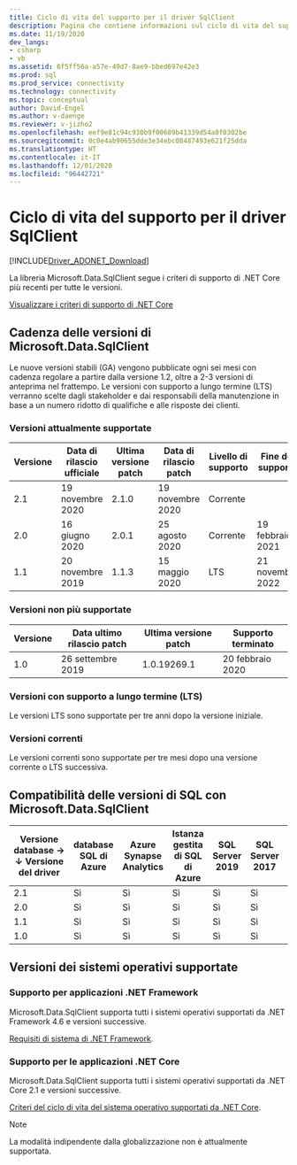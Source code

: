 ```yaml
---
title: Ciclo di vita del supporto per il driver SqlClient
description: Pagina che contiene informazioni sul ciclo di vita del supporto tecnico.
ms.date: 11/19/2020
dev_langs:
- csharp
- vb
ms.assetid: 6f5ff56a-a57e-49d7-8ae9-bbed697e42e3
ms.prod: sql
ms.prod_service: connectivity
ms.technology: connectivity
ms.topic: conceptual
author: David-Engel
ms.author: v-daenge
ms.reviewer: v-jizho2
ms.openlocfilehash: eef9e81c94c930b9f00689b41339d54a0f0302be
ms.sourcegitcommit: 0c0e4ab90655dde3e34ebc08487493e621f25dda
ms.translationtype: HT
ms.contentlocale: it-IT
ms.lasthandoff: 12/01/2020
ms.locfileid: "96442721"
---
```

# <a name="sqlclient-driver-support-lifecycle"></a>Ciclo di vita del supporto per il driver SqlClient

[!INCLUDE[Driver_ADONET_Download](../../includes/driver_adonet_download.md)]

La libreria Microsoft.Data.SqlClient segue i criteri di supporto di .NET Core più recenti per tutte le versioni.

[Visualizzare i criteri di supporto di .NET Core](https://dotnet.microsoft.com/platform/support/policy/dotnet-core)

## <a name="microsoftdatasqlclient-release-cadence"></a>Cadenza delle versioni di Microsoft.Data.SqlClient

Le nuove versioni stabili (GA) vengono pubblicate ogni sei mesi con cadenza regolare a partire dalla versione 1.2, oltre a 2-3 versioni di anteprima nel frattempo. Le versioni con supporto a lungo termine (LTS) verranno scelte dagli stakeholder e dai responsabili della manutenzione in base a un numero ridotto di qualifiche e alle risposte dei clienti.

### <a name="actively-supported-releases"></a>Versioni attualmente supportate

| Versione | Data di rilascio ufficiale | Ultima versione patch | Data di rilascio patch | Livello di supporto  | Fine del supporto |
| -- | -- | -- | -- | -- | -- |
| 2.1 | 19 novembre 2020 | 2.1.0 | 19 novembre 2020 | Corrente | |
| 2.0 | 16 giugno 2020 | 2.0.1 | 25 agosto 2020 | Corrente | 19 febbraio 2021 |
| 1.1 | 20 novembre 2019 | 1.1.3 | 15 maggio 2020 | LTS | 21 novembre 2022 |

### <a name="out-of-support-releases"></a>Versioni non più supportate

| Versione | Data ultimo rilascio patch | Ultima versione patch | Supporto terminato |
| -- | -- | -- | -- |
| 1.0 | 26 settembre 2019 | 1.0.19269.1 | 20 febbraio 2020 |

### <a name="long-term-support-lts-releases"></a>Versioni con supporto a lungo termine (LTS)

Le versioni LTS sono supportate per tre anni dopo la versione iniziale.

### <a name="current-releases"></a>Versioni correnti

Le versioni correnti sono supportate per tre mesi dopo una versione corrente o LTS successiva.

## <a name="sql-version-compatibility-with-microsoftdatasqlclient"></a>Compatibilità delle versioni di SQL con Microsoft.Data.SqlClient

|Versione database&nbsp;&#8594;<br />&#8595; Versione del driver|database SQL di Azure|Azure Synapse Analytics|Istanza gestita di SQL di Azure|SQL Server 2019|SQL Server 2017|SQL Server 2016|SQL Server 2014|SQL Server 2012|
|---|---|---|---|---|---|---|---|---|
|2.1|Sì|Sì|Sì|Sì|Sì|Sì|Sì|Sì|
|2.0|Sì|Sì|Sì|Sì|Sì|Sì|Sì|Sì|
|1.1|Sì|Sì|Sì|Sì|Sì|Sì|Sì|Sì|
|1.0|Sì|Sì|Sì|Sì|Sì|Sì|Sì|Sì|

## <a name="supported-os-versions"></a>Versioni dei sistemi operativi supportate

### <a name="support-for-net-framework-applications"></a>Supporto per applicazioni .NET Framework

Microsoft.Data.SqlClient supporta tutti i sistemi operativi supportati da .NET Framework 4.6 e versioni successive.

[Requisiti di sistema di .NET Framework](/dotnet/framework/get-started/system-requirements).

### <a name="support-for-net-core-applications"></a>Supporto per le applicazioni .NET Core

Microsoft.Data.SqlClient supporta tutti i sistemi operativi supportati da .NET Core 2.1 e versioni successive.

[Criteri del ciclo di vita del sistema operativo supportati da .NET Core](https://github.com/dotnet/core/blob/master/os-lifecycle-policy.md).

> [!NOTE]
> La modalità indipendente dalla globalizzazione non è attualmente supportata.
